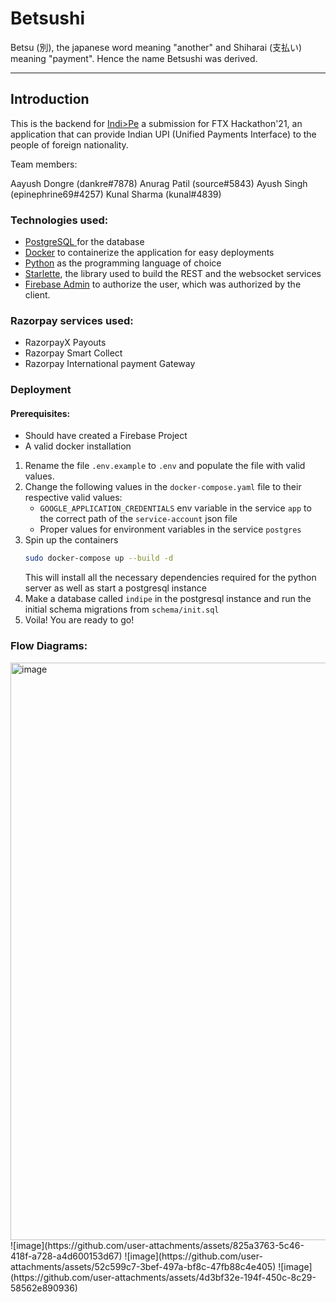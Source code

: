 # Betsushi
Betsu (別), the japanese word meaning "another" and Shiharai (支払い) meaning "payment". Hence the name Betsushi was derived.

---
## Introduction

This is the backend for [Indi>Pe](https://github.com/SudodevsHQ/indipe-client) a submission for FTX Hackathon'21, an application that can provide Indian UPI (Unified Payments Interface) to the people of foreign nationality.

Team members:

Aayush Dongre (dankre#7878)
Anurag Patil (source#5843)
Ayush Singh (epinephrine69#4257)
Kunal Sharma (kunal#4839)
### Technologies used:

- [PostgreSQL ](https://www.postgresql.org/) for the database
- [Docker](https://www.docker.com/) to containerize the application for easy deployments
- [Python](https://www.python.org/) as the programming language of choice
- [Starlette](https://www.starlette.io/), the library used to build the REST and the websocket services
- [Firebase Admin](https://firebase.google.com/) to authorize the user, which was authorized by the client.
  
### Razorpay services used:

- RazorpayX Payouts
- Razorpay Smart Collect
- Razorpay International payment Gateway

### Deployment

#### Prerequisites:
- Should have created a Firebase Project
- A valid docker installation

1. Rename the file `.env.example` to `.env` and populate the file with valid values.
2. Change the following values in the `docker-compose.yaml` file to their respective valid values:
    - `GOOGLE_APPLICATION_CREDENTIALS` env variable in the service `app` to the correct path of the `service-account` json file
    - Proper values for environment variables in the service `postgres`
3. Spin up the containers
    ```sh
    sudo docker-compose up --build -d
    ```
    This will install all the necessary dependencies required for the python server as well as start a postgresql instance
4. Make a database called `indipe` in the postgresql instance and run the initial schema migrations from `schema/init.sql`
5. Voila! You are ready to go!

### Flow Diagrams:
<img width="924" alt="image" src="https://github.com/user-attachments/assets/ebcb3f70-1b2d-4dbf-817e-be991b18f1e8" />
![image](https://github.com/user-attachments/assets/825a3763-5c46-418f-a728-a4d600153d67)
![image](https://github.com/user-attachments/assets/52c599c7-3bef-497a-bf8c-47fb88c4e405)
![image](https://github.com/user-attachments/assets/4d3bf32e-194f-450c-8c29-58562e890936)


